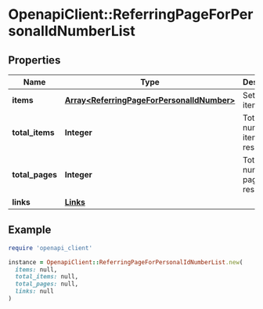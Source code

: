 # OpenapiClient::ReferringPageForPersonalIdNumberList

## Properties

| Name | Type | Description | Notes |
| ---- | ---- | ----------- | ----- |
| **items** | [**Array&lt;ReferringPageForPersonalIdNumber&gt;**](ReferringPageForPersonalIdNumber.md) | Set of items. |  |
| **total_items** | **Integer** | Total number of items in result set. |  |
| **total_pages** | **Integer** | Total number of pages in result set. |  |
| **links** | [**Links**](Links.md) |  | [optional] |

## Example

```ruby
require 'openapi_client'

instance = OpenapiClient::ReferringPageForPersonalIdNumberList.new(
  items: null,
  total_items: null,
  total_pages: null,
  links: null
)
```

